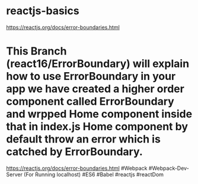 # reactjs-basics
https://reactjs.org/docs/error-boundaries.html

# This Branch (react16/ErrorBoundary) will explain how to use ErrorBoundary in your app we have created a higher order component called ErrorBoundary and wrpped Home component inside that in index.js Home component by default throw an error which is catched by ErrorBoundary.

https://reactjs.org/docs/error-boundaries.html
#Webpack
#Webpack-Dev-Server (For Running localhost)
#ES6
#Babel
#reactjs
#reactDom
